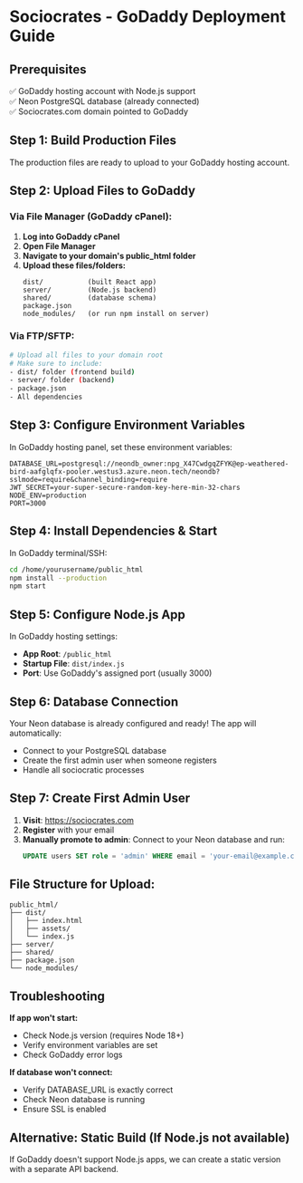 # Sociocrates - GoDaddy Deployment Guide

## Prerequisites
✅ GoDaddy hosting account with Node.js support  
✅ Neon PostgreSQL database (already connected)  
✅ Sociocrates.com domain pointed to GoDaddy  

## Step 1: Build Production Files

The production files are ready to upload to your GoDaddy hosting account.

## Step 2: Upload Files to GoDaddy

### Via File Manager (GoDaddy cPanel):
1. **Log into GoDaddy cPanel**
2. **Open File Manager**
3. **Navigate to your domain's public_html folder**
4. **Upload these files/folders:**
   ```
   dist/           (built React app)
   server/         (Node.js backend)
   shared/         (database schema)
   package.json
   node_modules/   (or run npm install on server)
   ```

### Via FTP/SFTP:
```bash
# Upload all files to your domain root
# Make sure to include:
- dist/ folder (frontend build)
- server/ folder (backend)
- package.json
- All dependencies
```

## Step 3: Configure Environment Variables

In GoDaddy hosting panel, set these environment variables:

```env
DATABASE_URL=postgresql://neondb_owner:npg_X47CwdgqZFYK@ep-weathered-bird-aafglqfx-pooler.westus3.azure.neon.tech/neondb?sslmode=require&channel_binding=require
JWT_SECRET=your-super-secure-random-key-here-min-32-chars
NODE_ENV=production
PORT=3000
```

## Step 4: Install Dependencies & Start

In GoDaddy terminal/SSH:
```bash
cd /home/yourusername/public_html
npm install --production
npm start
```

## Step 5: Configure Node.js App

In GoDaddy hosting settings:
- **App Root**: `/public_html`
- **Startup File**: `dist/index.js`
- **Port**: Use GoDaddy's assigned port (usually 3000)

## Step 6: Database Connection

Your Neon database is already configured and ready! The app will automatically:
- Connect to your PostgreSQL database
- Create the first admin user when someone registers
- Handle all sociocratic processes

## Step 7: Create First Admin User

1. **Visit**: https://sociocrates.com
2. **Register** with your email
3. **Manually promote to admin**: Connect to your Neon database and run:
   ```sql
   UPDATE users SET role = 'admin' WHERE email = 'your-email@example.com';
   ```

## File Structure for Upload:
```
public_html/
├── dist/
│   ├── index.html
│   ├── assets/
│   └── index.js
├── server/
├── shared/
├── package.json
└── node_modules/
```

## Troubleshooting

**If app won't start:**
- Check Node.js version (requires Node 18+)
- Verify environment variables are set
- Check GoDaddy error logs

**If database won't connect:**
- Verify DATABASE_URL is exactly correct
- Check Neon database is running
- Ensure SSL is enabled

## Alternative: Static Build (If Node.js not available)

If GoDaddy doesn't support Node.js apps, we can create a static version with a separate API backend.
